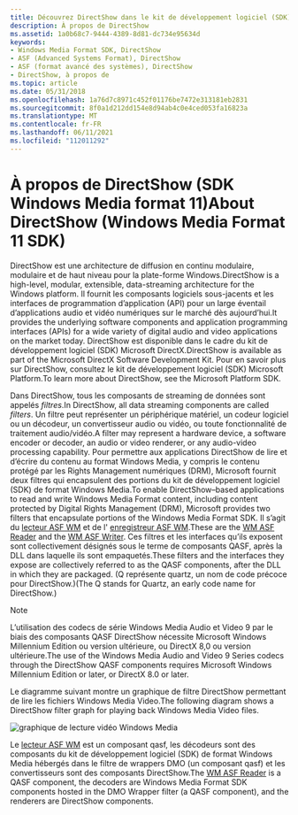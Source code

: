 ```yaml
---
title: Découvrez DirectShow dans le kit de développement logiciel (SDK) Windows Media format 11, architecture de haut niveau, modulaire et extensible de diffusion de données pour la plate-forme Windows.
description: À propos de DirectShow
ms.assetid: 1a0b68c7-9444-4389-8d81-dc734e95634d
keywords:
- Windows Media Format SDK, DirectShow
- ASF (Advanced Systems Format), DirectShow
- ASF (format avancé des systèmes), DirectShow
- DirectShow, à propos de
ms.topic: article
ms.date: 05/31/2018
ms.openlocfilehash: 1a76d7c8971c452f01176be7472e313181eb2831
ms.sourcegitcommit: 8f0a1d212dd154e8d94ab4c0e4ced053fa16823a
ms.translationtype: MT
ms.contentlocale: fr-FR
ms.lasthandoff: 06/11/2021
ms.locfileid: "112011292"
---
```

# <a name="about-directshow-windows-media-format-11-sdk"></a><span data-ttu-id="79481-107">À propos de DirectShow (SDK Windows Media format 11)</span><span class="sxs-lookup"><span data-stu-id="79481-107">About DirectShow (Windows Media Format 11 SDK)</span></span>

<span data-ttu-id="79481-108">DirectShow est une architecture de diffusion en continu modulaire, modulaire et de haut niveau pour la plate-forme Windows.</span><span class="sxs-lookup"><span data-stu-id="79481-108">DirectShow is a high-level, modular, extensible, data-streaming architecture for the Windows platform.</span></span> <span data-ttu-id="79481-109">Il fournit les composants logiciels sous-jacents et les interfaces de programmation d’application (API) pour un large éventail d’applications audio et vidéo numériques sur le marché dès aujourd’hui.</span><span class="sxs-lookup"><span data-stu-id="79481-109">It provides the underlying software components and application programming interfaces (APIs) for a wide variety of digital audio and video applications on the market today.</span></span> <span data-ttu-id="79481-110">DirectShow est disponible dans le cadre du kit de développement logiciel (SDK) Microsoft DirectX.</span><span class="sxs-lookup"><span data-stu-id="79481-110">DirectShow is available as part of the Microsoft DirectX Software Development Kit.</span></span> <span data-ttu-id="79481-111">Pour en savoir plus sur DirectShow, consultez le kit de développement logiciel (SDK) Microsoft Platform.</span><span class="sxs-lookup"><span data-stu-id="79481-111">To learn more about DirectShow, see the Microsoft Platform SDK.</span></span>

<span data-ttu-id="79481-112">Dans DirectShow, tous les composants de streaming de données sont appelés *filtres*.</span><span class="sxs-lookup"><span data-stu-id="79481-112">In DirectShow, all data streaming components are called *filters*.</span></span> <span data-ttu-id="79481-113">Un filtre peut représenter un périphérique matériel, un codeur logiciel ou un décodeur, un convertisseur audio ou vidéo, ou toute fonctionnalité de traitement audio/vidéo.</span><span class="sxs-lookup"><span data-stu-id="79481-113">A filter may represent a hardware device, a software encoder or decoder, an audio or video renderer, or any audio-video processing capability.</span></span> <span data-ttu-id="79481-114">Pour permettre aux applications DirectShow de lire et d’écrire du contenu au format Windows Media, y compris le contenu protégé par les Rights Management numériques (DRM), Microsoft fournit deux filtres qui encapsulent des portions du kit de développement logiciel (SDK) de format Windows Media.</span><span class="sxs-lookup"><span data-stu-id="79481-114">To enable DirectShow–based applications to read and write Windows Media Format content, including content protected by Digital Rights Management (DRM), Microsoft provides two filters that encapsulate portions of the Windows Media Format SDK.</span></span> <span data-ttu-id="79481-115">Il s’agit du [lecteur ASF WM](wm-asf-reader-filter.md) et de l' [enregistreur ASF WM](wm-asf-writer-filter.md).</span><span class="sxs-lookup"><span data-stu-id="79481-115">These are the [WM ASF Reader](wm-asf-reader-filter.md) and the [WM ASF Writer](wm-asf-writer-filter.md).</span></span> <span data-ttu-id="79481-116">Ces filtres et les interfaces qu’ils exposent sont collectivement désignés sous le terme de composants QASF, après la DLL dans laquelle ils sont empaquetés.</span><span class="sxs-lookup"><span data-stu-id="79481-116">These filters and the interfaces they expose are collectively referred to as the QASF components, after the DLL in which they are packaged.</span></span> <span data-ttu-id="79481-117">(Q représente quartz, un nom de code précoce pour DirectShow.)</span><span class="sxs-lookup"><span data-stu-id="79481-117">(The Q stands for Quartz, an early code name for DirectShow.)</span></span>

> [!Note]  
> <span data-ttu-id="79481-118">L’utilisation des codecs de série Windows Media Audio et Video 9 par le biais des composants QASF DirectShow nécessite Microsoft Windows Millennium Edition ou version ultérieure, ou DirectX 8,0 ou version ultérieure.</span><span class="sxs-lookup"><span data-stu-id="79481-118">The use of the Windows Media Audio and Video 9 Series codecs through the DirectShow QASF components requires Microsoft Windows Millennium Edition or later, or DirectX 8.0 or later.</span></span>

 

<span data-ttu-id="79481-119">Le diagramme suivant montre un graphique de filtre DirectShow permettant de lire les fichiers Windows Media Video.</span><span class="sxs-lookup"><span data-stu-id="79481-119">The following diagram shows a DirectShow filter graph for playing back Windows Media Video files.</span></span>

![graphique de lecture vidéo Windows Media](images/wmv-wmasfreader.png)

<span data-ttu-id="79481-121">Le [lecteur ASF WM](wm-asf-reader-filter.md) est un composant qasf, les décodeurs sont des composants du kit de développement logiciel (SDK) de format Windows Media hébergés dans le filtre de wrappers DMO (un composant qasf) et les convertisseurs sont des composants DirectShow.</span><span class="sxs-lookup"><span data-stu-id="79481-121">The [WM ASF Reader](wm-asf-reader-filter.md) is a QASF component, the decoders are Windows Media Format SDK components hosted in the DMO Wrapper filter (a QASF component), and the renderers are DirectShow components.</span></span>

 

 




